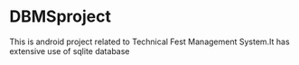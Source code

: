 # DBMSproject
This is android project related to Technical Fest Management System.It has extensive use of sqlite database
